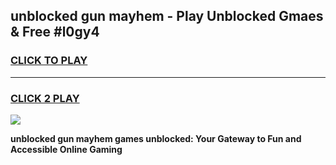 
## unblocked gun mayhem - Play Unblocked Gmaes & Free #l0gy4
<h3>
<a href="https://news.freeplayer.one?title=unblocked_gun_mayhem&ref=24F">CLICK TO PLAY</a></h3>
<hr>

<h3>
<a href="https://news.freeplayer.one?title=unblocked_gun_mayhem&ref=24F">CLICK 2 PLAY</a>
  
</h3>

<a href="https://news.freeplayer.one?title=unblocked_gun_mayhem&ref=24F/"><img src="https://clearcache.store/games.png"></a>


**unblocked gun mayhem games unblocked: Your Gateway to Fun and Accessible Online Gaming**
